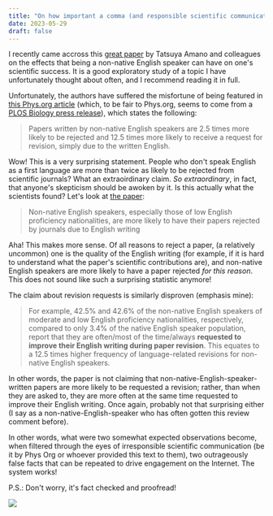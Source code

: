 ```yaml
---
title: "On how important a comma (and responsible scientific communication) can be"
date: 2023-05-29
draft: false
---
```


I recently came accross this [great paper](https://journals.plos.org/plosbiology/article?id=10.1371/journal.pbio.3002184) by Tatsuya Amano and colleagues on the effects that being a non-native English speaker can have on one's scientific success. It is a good exploratory study of a topic I have unfortunately thought about often, and I recommend reading it in full.

Unfortunately, the authors have suffered the misfortune of being featured in [this Phys.org article](https://phys.org/news/2023-07-non-native-english-speaker-science.html?fbclidarticl=IwAR1AasKMrE1LaLP3LjtdEJPCKPEN74Qjhg-FrlBFDAwnk_fBurbu7HGj3a0) (which, to be fair to Phys.org, seems to come from a [PLOS Biology press release](https://www.eurekalert.org/news-releases/995037#:~:text=Papers%20written%20by%20non%2Dnative,not%20confident%20communicating%20in%20English.)), which states the following:

> Papers written by non-native English speakers are 2.5 times more likely to be rejected and 12.5 times more likely to receive a request for revision, simply due to the written English.

Wow! This is a very surprising statement. People who don't speak English as a first language are more than twice as likely to be rejected from scientific journals? What an extraoirdinary claim. _So extraordinary_, in fact, that anyone's skepticism should be awoken by it. Is this actually what the scientists found? Let's look at [the paper](https://journals.plos.org/plosbiology/article?id=10.1371/journal.pbio.3002184):

> Non-native English speakers, especially those of low English proficiency nationalities, are more likely to have their papers rejected by journals due to English writing

Aha! This makes more sense. Of all reasons to reject a paper, (a relatively uncommon) one is the quality of the English writing (for example, if it is hard to understand what the paper's scientific contributions are), and non-native English speakers are more likely to have a paper rejected *for this reason*. This does not sound like such a surprising statistic anymore!

The claim about revision requests is similarly disproven (emphasis mine):

>  For example, 42.5% and 42.6% of the non-native English speakers of moderate and low English proficiency nationalities, respectively, compared to only 3.4% of the native English speaker population, report that they are often/most of the time/always **requested to improve their English writing during paper revision**. This equates to a 12.5 times higher frequency of language-related revisions for non-native English speakers.

In other words, the paper is not claiming that non-native-English-speaker-written papers are more likely to be requested a revision; rather, than when they are asked to, they are more often at the same time requested to improve their English writing. Once again, probably not that surprising either (I say as a non-native-English-speaker who has often gotten this review comment before).

In other words, what were two somewhat expected observations become, when filtered through the eyes of irresponsible scientific communication (be it by Phys Org or whoever provided this text to them), two outrageously false facts that can be repeated to drive engagement on the Internet. The system works!

P.S.: Don't worry, it's fact checked and proofread!

![](images/bad-comma/physorg-screenshot.png)